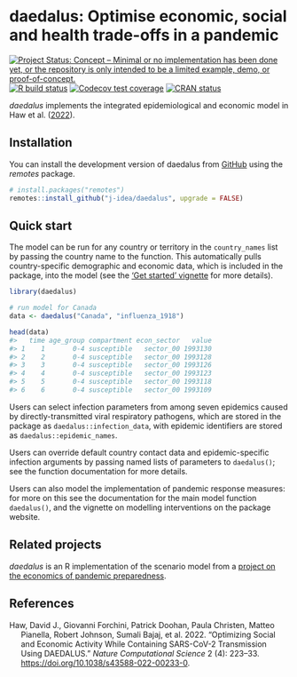 
<!-- README.md is generated from README.Rmd. Please edit that file -->

# daedalus: Optimise economic, social and health trade-offs in a pandemic

<!-- badges: start -->

[![Project Status: Concept – Minimal or no implementation has been done
yet, or the repository is only intended to be a limited example, demo,
or
proof-of-concept.](https://www.repostatus.org/badges/latest/concept.svg)](https://www.repostatus.org/#concept)
[![R build
status](https://github.com/j-idea/daedalus/workflows/R-CMD-check/badge.svg)](https://github.com/j-idea/daedalus/actions/workflows/R-CMD-check.yaml)
[![Codecov test
coverage](https://codecov.io/gh/j-idea/daedalus/branch/main/graph/badge.svg)](https://app.codecov.io/gh/j-idea/daedalus?branch=main)
[![CRAN
status](https://www.r-pkg.org/badges/version/daedalus)](https://CRAN.R-project.org/package=daedalus)
<!-- badges: end -->

*daedalus* implements the integrated epidemiological and economic model
in Haw et al. ([2022](#ref-haw2022)).

## Installation

You can install the development version of daedalus from
[GitHub](https://github.com/) using the *remotes* package.

``` r
# install.packages("remotes")
remotes::install_github("j-idea/daedalus", upgrade = FALSE)
```

## Quick start

The model can be run for any country or territory in the `country_names`
list by passing the country name to the function. This automatically
pulls country-specific demographic and economic data, which is included
in the package, into the model (see the [‘Get started’
vignette](https://jameel-institute.github.io/daedalus/articles/daedalus.html)
for more details).

``` r
library(daedalus)

# run model for Canada
data <- daedalus("Canada", "influenza_1918")

head(data)
#>   time age_group compartment econ_sector   value
#> 1    1       0-4 susceptible   sector_00 1993130
#> 2    2       0-4 susceptible   sector_00 1993128
#> 3    3       0-4 susceptible   sector_00 1993126
#> 4    4       0-4 susceptible   sector_00 1993123
#> 5    5       0-4 susceptible   sector_00 1993118
#> 6    6       0-4 susceptible   sector_00 1993109
```

Users can select infection parameters from among seven epidemics caused
by directly-transmitted viral respiratory pathogens, which are stored in
the package as `daedalus::infection_data`, with epidemic identifiers are
stored as `daedalus::epidemic_names`.

Users can override default country contact data and epidemic-specific
infection arguments by passing named lists of parameters to
`daedalus()`; see the function documentation for more details.

Users can also model the implementation of pandemic response measures:
for more on this see the documentation for the main model function
`daedalus()`, and the vignette on modelling interventions on the package
website.

## Related projects

*daedalus* is an R implementation of the scenario model from a [project
on the economics of pandemic
preparedness](https://github.com/robj411/p2_drivers).

## References

<div id="refs" class="references hanging-indent">

<div id="ref-haw2022">

Haw, David J., Giovanni Forchini, Patrick Doohan, Paula Christen, Matteo
Pianella, Robert Johnson, Sumali Bajaj, et al. 2022. “Optimizing Social
and Economic Activity While Containing SARS-CoV-2 Transmission Using
DAEDALUS.” *Nature Computational Science* 2 (4): 223–33.
<https://doi.org/10.1038/s43588-022-00233-0>.

</div>

</div>
